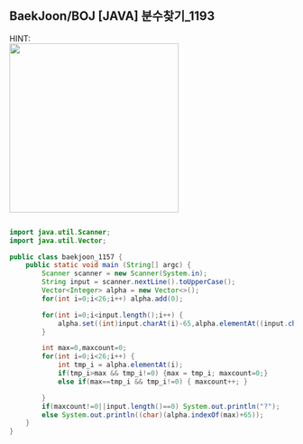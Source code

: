 ## BaekJoon/BOJ [JAVA] 분수찾기_1193

HINT: <br/>
<img width="300" src="https://user-images.githubusercontent.com/38804451/51402432-d4be6980-1b90-11e9-988a-cd91f93b6e5f.jpg"/>
```java

import java.util.Scanner;
import java.util.Vector;

public class baekjoon_1157 {
    public static void main (String[] argc) {
        Scanner scanner = new Scanner(System.in);
        String input = scanner.nextLine().toUpperCase();
        Vector<Integer> alpha = new Vector<>();
        for(int i=0;i<26;i++) alpha.add(0);

        for(int i=0;i<input.length();i++) {
            alpha.set((int)input.charAt(i)-65,alpha.elementAt((input.charAt(i)-65))+1);
        }

        int max=0,maxcount=0;
        for(int i=0;i<26;i++) {
            int tmp_i = alpha.elementAt(i);
            if(tmp_i>max && tmp_i!=0) {max = tmp_i; maxcount=0;}
            else if(max==tmp_i && tmp_i!=0) { maxcount++; }

        }
        if(maxcount!=0||input.length()==0) System.out.println("?");
        else System.out.println((char)(alpha.indexOf(max)+65));
    }
}


```
